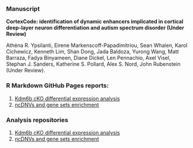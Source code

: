 ### Manuscript

 **CortexCode: identification of dynamic enhancers implicated in cortical deep-layer neuron differentiation and autism spectrum disorder (Under Review)**

Athéna R. Ypsilanti, Eirene Markenscoff-Papadimitriou, Sean Whalen, Karol Cichewicz, Kenneth Lim, Shan Dong, Jada Baldoza, Yurong Wang, Matt Barraza, Fadya Binyameen, Diane Dickel, Len Pennachio, Axel Visel, Stephan J. Sanders, Katherine S. Pollard, Alex S. Nord, John Rubenstein (Under Review).   



### R Markdown GitHub Pages reports:

1. [Kdm6b cKO differential expression analysis](https://nordneurogenomicslab.github.io/CortexCode_Kdm6b_DE/)     
2. [ncDNVs and gene sets enrichment](https://nordlab.shinyapps.io/Enrichment_analysis/) 

### Analysis repositories
1. [Kdm6b cKO differential expression analysis](https://github.com/NordNeurogenomicsLab/CortexCode_Kdm6b_DE/tree/main)    
2. [ncDNVs and gene sets enrichment](https://github.com/NordNeurogenomicsLab/Enrichment_analysis)      


